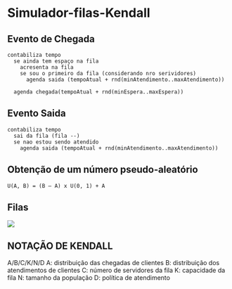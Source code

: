 # Simulador-filas-Kendall


## Evento de Chegada 

```
contabiliza tempo
  se ainda tem espaço na fila
    acresenta na fila
    se sou o primeiro da fila (considerando nro serividores)
      agenda saida (tempoAtual + rnd(minAtendimento..maxAtendimento))

  agenda chegada(tempoAtual + rnd(minEspera..maxEspera))
```

  ## Evento Saida
```
contabiliza tempo
  sai da fila (fila --)
  se nao estou sendo atendido
    agenda saida (tempoAtual + rnd(minAtendimento..maxAtendimento))
```

## Obtenção de um número pseudo-aleatório
```U(A, B) = (B – A) x U(0, 1) + A ```

## Filas
![](https://github.com/mrRodrigo/Simulador-filas-Kendall/blob/master/download.png)

## NOTAÇÃO DE KENDALL

A/B/C/K/N/D
 A: distribuição das chegadas de clientes
 B: distribuição dos atendimentos de clientes
 C: número de servidores da fila
 K: capacidade da fila
 N: tamanho da população
 D: política de atendimento
